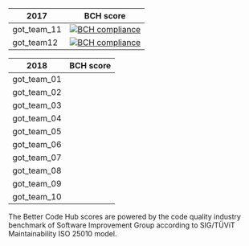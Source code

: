 | 2017        | BCH score |          
| ------------- |:-------------:| 
| got_team_11      | [![BCH compliance](https://bettercodehub.com/edge/badge/gameoftrades/got-team11?branch=master&token=798bcb5a5479f2e3116c789552ba828824b56e91)](https://bettercodehub.com/)| 
| got_team12     | [![BCH compliance](https://bettercodehub.com/edge/badge/gameoftrades/got-team12?branch=master&token=9db42619c4b54b71bc482cb4ab2fc7f0af4133ab)](https://bettercodehub.com/)|  


| 2018        | BCH score |          
| ------------- |:-------------:| 
| got_team_01   | | 
| got_team_02   | |  
| got_team_03   | | 
| got_team_04   | |
| got_team_05   | |
| got_team_06   | |
| got_team_07   | |
| got_team_08   | |
| got_team_09   | |
| got_team_10   | |




The Better Code Hub scores are powered by the code quality industry benchmark of Software Improvement Group according to SIG/TÜViT Maintainability ISO 25010 model.

